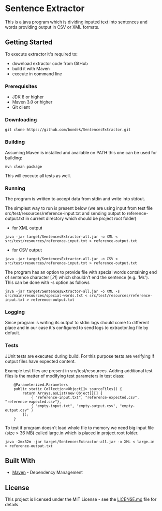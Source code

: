 # Sentence Extractor

This is a java program which is dividing inputed text into sentences and words providing output in CSV or XML formats.

## Getting Started

To execute extractor it's required to:
* download extractor code from GitHub
* build it with Maven
* execute in command line

### Prerequisites

* JDK 8 or higher
* Maven 3.0 or higher
* Git client

### Downloading

```
git clone https://github.com/bondek/SentencesExtractor.git
```

### Building

Assuming Maven is installed and available on PATH this one can be used for building:

```
mvn clean package
```
This will execute all tests as well.

### Running

The program is written to accept data from stdin and write into stdout.

The simplest way to run is present below (we are using input from test file src/test/resources/reference-input.txt and sending output to reference-output.txt in current directory which should be project root folder)

* for XML output
```
java -jar target/SentencesExtractor-all.jar -o XML < src/test/resources/reference-input.txt > reference-output.txt
```

* for CSV output
```
java -jar target/SentencesExtractor-all.jar -o CSV < src/test/resources/reference-input.txt > reference-output.txt
```

The program has an option to provide file with special words containing end of sentence character [.?!] which shouldn't end the sentence (e.g. 'Mr.').
This can be done with -s option as follows

```
java -jar target/SentencesExtractor-all.jar -o XML -s src/main/resources/special-words.txt < src/test/resources/reference-input.txt > reference-output.txt
```

### Logging

Since program is writing its output to stdin logs should come to different place and in our case it's configured to send logs to extractor.log file by default. 

### Tests

JUnit tests are executed during build. For this purpose tests are verifying if output files have expected content.

Example test files are present in src/test/resources. Adding additional test files is the matter of modifying test parameters in test class:

```
    @Parameterized.Parameters
    public static Collection<Object[]> sourceFiles() {
        return Arrays.asList(new Object[][] {
            { "reference-input.txt", "reference-expected.csv", "reference-expected.csv"},
            { "empty-input.txt", "empty-output.csv", "empty-output.csv" }
        });
    }
```

To test if program doesn't load whole file to memory we need big input file (size > 36 MB) called large.in which is placed in project root folder.

```
java -Xmx32m -jar target/SentencesExtractor-all.jar -o XML < large.in > reference-output.txt
```

## Built With

* [Maven](https://maven.apache.org/) - Dependency Management

## License

This project is licensed under the MIT License - see the [LICENSE.md](LICENSE.md) file for details
